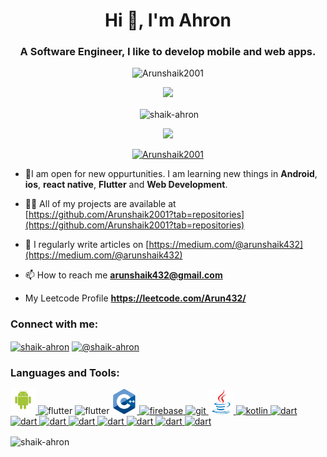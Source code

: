 <h1 align="center">Hi 👋, I'm Ahron</h1>

<h3 align="center">A Software Engineer, I like to develop mobile and web apps.</h3>
<p align="center"> <img src="https://komarev.com/ghpvc/?username=Arunshaik2001&label=Views&color=blue&style=plastic" alt="Arunshaik2001" /> </p>


<p align="center"> <img src="https://stardev.io/developers/Arunshaik2001/badge/languages/global.svg" /> </p>


<p align="center">&nbsp;<img align="center" src="https://stats.justsong.cn/api/leetcode/?username=Arun432&theme=dark" alt="shaik-ahron" /></p>

<p align="center"> <img src="https://github-readme-stats.vercel.app/api?username=Arunshaik2001&theme=tokyonight&show_icons=true&hide_border=true&count_private=true&include_all_commits=true" /> </p>


<p align="center"> <a href="https://github.com/ryo-ma/github-profile-trophy"><img src="https://github-profile-trophy.vercel.app/?username=Arunshaik2001" alt="Arunshaik2001" /></a> </p>


- 🌱I am open for new oppurtunities. I am learning new things in **Android**, **ios**, **react native**, **Flutter** and **Web Development**.

- 👨‍💻 All of my projects are available at [https://github.com/Arunshaik2001?tab=repositories](https://github.com/Arunshaik2001?tab=repositories)

- 📝 I regularly write articles on [https://medium.com/@arunshaik432](https://medium.com/@arunshaik432)

- 📫 How to reach me **arunshaik432@gmail.com**

- My Leetcode Profile **https://leetcode.com/Arun432/**

<h3 align="left">Connect with me:</h3>
<p align="left">
<a href="https://www.linkedin.com/in/shaik-ahron-79a71018a/" target="blank"><img align="center" src="https://raw.githubusercontent.com/rahuldkjain/github-profile-readme-generator/master/src/images/icons/Social/linked-in-alt.svg" alt="shaik-ahron" height="30" width="40" /></a>
<a href="https://medium.com/@arunshaik432" target="blank"><img align="center" src="https://raw.githubusercontent.com/rahuldkjain/github-profile-readme-generator/master/src/images/icons/Social/medium.svg" alt="@shaik-ahron" height="30" width="40" /></a>
</p>

<h3 align="left">Languages and Tools:</h3>
<p align="left"> <a href="https://developer.android.com" target="_blank"> <img src="https://raw.githubusercontent.com/devicons/devicon/master/icons/android/android-original-wordmark.svg" alt="android" width="40" height="40"/> </a> <img src="https://user-images.githubusercontent.com/50947867/196045064-489c0672-ab63-4aae-b556-b4b22f4314f5.png" alt="flutter" width="40" height="40"/> <img src="https://user-images.githubusercontent.com/50947867/196045159-1b8be75d-822c-4068-8351-0b509f95ee5f.jpg" alt="flutter" width="40" height="40"/> <a href="https://www.w3schools.com/cpp/" target="_blank"> <img src="https://raw.githubusercontent.com/devicons/devicon/master/icons/cplusplus/cplusplus-original.svg" alt="cplusplus" width="40" height="40"/> </a> <a href="https://firebase.google.com/" target="_blank"> <img src="https://www.vectorlogo.zone/logos/firebase/firebase-icon.svg" alt="firebase" width="40" height="40"/> </a> <a href="https://git-scm.com/" target="_blank"> <img src="https://www.vectorlogo.zone/logos/git-scm/git-scm-icon.svg" alt="git" width="40" height="40"/> </a> <a href="https://www.java.com" target="_blank"> <img src="https://raw.githubusercontent.com/devicons/devicon/master/icons/java/java-original.svg" alt="java" width="40" height="40"/> </a> <a href="https://kotlinlang.org" target="_blank"> <img src="https://www.vectorlogo.zone/logos/kotlinlang/kotlinlang-icon.svg" alt="kotlin" width="40" height="40"/> </a> <a href="https://postman.com" target="_blank"> <img src="https://user-images.githubusercontent.com/50947867/196044765-6a64816b-1f0e-4442-b549-13649f0c22e0.svg" alt="dart" width="40" height="40"/> 
 <a href="https://nextjs.org/" target="_blank"> <img src="https://github.com/Arunshaik2001/Arunshaik2001/assets/50947867/2b3ba6a9-f292-4897-a512-c5213aea3c41" alt="dart" width="40" height="40"/> 
 </a>
  <a href="https://nodejs.org/en" target="_blank"> <img src="https://github.com/Arunshaik2001/Arunshaik2001/assets/50947867/218f37d1-e042-4319-aabd-a9fab4751ec5" alt="dart" width="40" height="40"/> 
 </a>
  <a href="https://www.typescriptlang.org/" target="_blank"> <img src="https://github.com/Arunshaik2001/Arunshaik2001/assets/50947867/496833bd-5f67-4954-8a09-9952427dd1de" alt="dart" width="40" height="40"/> 
 </a>
  <a href="https://developer.mozilla.org/en-US/docs/Web/JavaScript" target="_blank"> <img src="https://github.com/Arunshaik2001/Arunshaik2001/assets/50947867/97c48eea-6dd4-47e7-8cfc-597a6f9684b3" alt="dart" width="40" height="40"/> 
 </a>
 <a href="https://hono.dev/" target="_blank"> <img src="https://github.com/Arunshaik2001/Arunshaik2001/assets/50947867/f4df492f-414d-4f42-9d48-d3aded7982e5" alt="dart" width="40" height="40"/> 
 </a>
<a href="https://next-auth.js.org/" target="_blank"> <img src="https://github.com/Arunshaik2001/Arunshaik2001/assets/50947867/53d277ba-0f79-4776-8732-1431ab94dcdd" alt="dart" width="40" height="40"/> 
 </a>
<a href="https://reactnative.dev/" target="_blank"> <img src="https://github.com/Arunshaik2001/Arunshaik2001/assets/50947867/30c9bfed-793c-4dff-a6ce-a653a90838b6" alt="dart" width="40" height="40"/> 
 </a>
  
</p>

<p><img align="center" src="https://github-readme-streak-stats.herokuapp.com/?user=Arunshaik2001&" alt="shaik-ahron" /></p>
